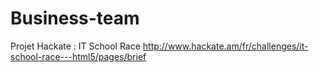 Business-team
=============
Projet Hackate : IT School Race
http://www.hackate.am/fr/challenges/it-school-race---html5/pages/brief

